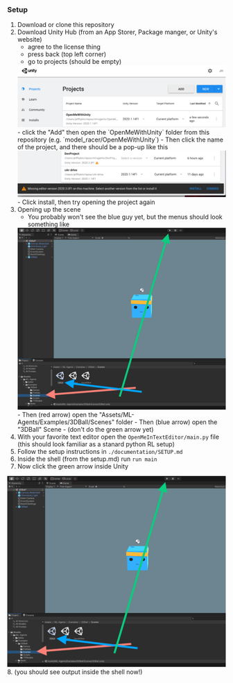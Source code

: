 ### Setup

1. Download or clone this repository
2. Download Unity Hub (from an App Storer, Package manger, or Unity's website)
    - agree to the license thing
    - press back (top left corner)
    - go to projects (should be empty)
    <img src="/documentation/images/unity_hub.png" alt="where-to-clock">
    - click the "Add" then open the `OpenMeWithUnity` folder from this repository (e.g. `model_racer/OpenMeWithUnity`)
    - Then click the name of the project, and there should be a pop-up like this
    <img src="/documentation/images/install_prompt.png" alt="where-to-clock">
    - Click install, then try opening the project again
3. Opening up the scene
    - You probably won't see the blue guy yet, but the menus should look something like
    <img src="/documentation/images/basic_run.png" alt="where-to-clock">
    - Then (red arrow) open the "Assets/ML-Agents/Examples/3DBall/Scenes" folder
    - Then (blue arrow) open the "3DBall" Scene
    - (don't do the green arrow yet)
4. With your favorite text editor open the `OpenMeInTextEditor/main.py` file (this should look familiar as a stanard python RL setup)
5. Follow the setup instructions in `./documentation/SETUP.md`
6. Inside the shell (from the setup.md) run `run main`
7. Now click the green arrow inside Unity
<img src="/documentation/images/basic_run.png" alt="where-to-clock">
8. (you should see output inside the shell now!)